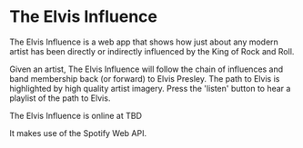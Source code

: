 # The Elvis Influence

The Elvis Influence is a web app that shows how just about any modern
artist has been directly or indirectly influenced by the King of Rock and Roll.

Given an artist, The Elvis Influence will follow the chain of influences and
band membership back (or forward) to Elvis Presley. The path to Elvis is
highlighted by high quality artist imagery. Press the 'listen' button to hear a
playlist of the path to Elvis.

The Elvis Influence is online at TBD

It makes use of the Spotify Web API.

